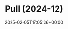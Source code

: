 ---
title: Pull (2024-12)
id: fbc75a30-a73c-42be-beb7-ec8f76197399
date: 2025-02-05T17:05:36+00:00
tags: []
type: 'hevy'
totalWeightInKg: 4,725kg
duration: 34 min
# Disable SEO for this post
outputs: ["HTML"]
robots: "noindex, nofollow"
---